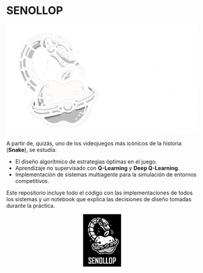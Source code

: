 # SENOLLOP
<img src="media/imagenes/Banner.png" width="1000">

A partir de, quizás, uno de los videojuegos más icónicos de la historia (**Snake**), se estudia:

- El diseño algorítmico de estrategias óptimas en el juego.
- Aprendizaje no supervisado con **Q-Learning** y **Deep Q-Learning**.
- Implementación de sistemas multiagente para la simulación de entornos competitivos.

Este repositorio incluye todo el código con las implementaciones de todos los sistemas y un notebook que explica las decisiones de diseño tomadas durante la práctica.

<img src="media/imagenes/Logo.jpg" style="display: block; margin: auto;" width="100">
